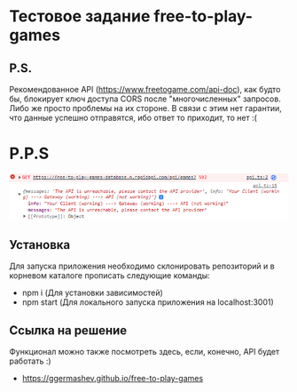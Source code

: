 # Тестовое задание free-to-play-games

## P.S.
Рекомендованное API (https://www.freetogame.com/api-doc), как будто бы,
блокирует ключ доступа CORS после "многочисленных" запросов. 
Либо же просто проблемы на их стороне.
В связи с этим нет гарантии, что  данные успешно отправятся, ибо ответ то приходит, то нет :(

# P.P.S
![img_1.png](img_1.png)

## Установка
Для запуска приложения необходимо склонировать репозиторий и в корневом каталоге прописать
следующие команды:

- npm i (Для установки зависимостей)
- npm start (Для локального запуска приложения на localhost:3001)

## Ссылка на решение

Функционал можно также посмотреть здесь, если, конечно, API будет работать :)

- https://ggermashev.github.io/free-to-play-games